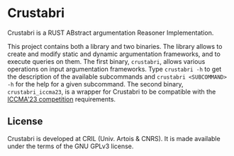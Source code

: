 # Crustabri

Crustabri is a RUST ABstract argumentation Reasoner Implementation.

This project contains both a library and two binaries.
The library allows to create and modify static and dynamic argumentation frameworks, and to execute queries on them.
The first binary, `crustabri`, allows various operations on input argumentation frameworks. Type `crustabri -h` to get the description of the available subcommands and `crustabri <SUBCOMMAND> -h` for the help for a given subcommand.
The second binary, `crustabri_iccma23`, is a wrapper for Crustabri to be compatible with the [ICCMA'23 competition](https://argumentationcompetition.org/2023/index.html) requirements.

## License

Crustabri is developed at CRIL (Univ. Artois & CNRS).
It is made available under the terms of the GNU GPLv3 license.
